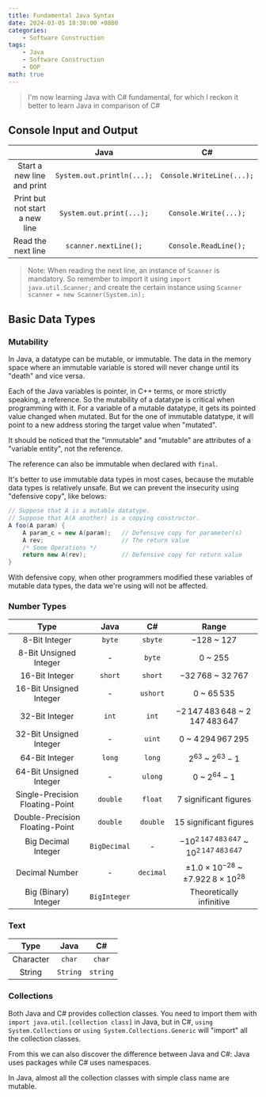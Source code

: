 ```yaml
---
title: Fundamental Java Syntax
date: 2024-03-05 18:30:00 +0800
categories:
    - Software Construction
tags:
    - Java
    - Software Construction
    - OOP
math: true
---
```


> I'm now learning Java with C# fundamental, for which I reckon it better to learn Java in comparison of C#

## Console Input and Output

|                                |            Java            |            C#             |
| :----------------------------: | :------------------------: | :-----------------------: |
|   Start a new line and print   | `System.out.println(...);` | `Console.WriteLine(...);` |
| Print but not start a new line |  `System.out.print(...);`  |   `Console.Write(...);`   |
|       Read the next line       |   `scanner.nextLine();`    |   `Console.ReadLine();`   |

> Note: When reading the next line, an instance of `Scanner` is mandatory. So remember to import it using `import java.util.Scanner;` and create the certain instance using `Scanner scanner = new Scanner(System.in);`

## Basic Data Types

### Mutability

In Java, a datatype can be mutable, or immutable. The data in the memory space where an immutable variable is stored will never change until its "death" and vice versa.

Each of the Java variables is pointer, in C++ terms, or more strictly speaking, a reference. So the mutability of a datatype is critical when programming with it. For a variable of a mutable datatype, it gets its pointed value changed when mutated. But for the one of immutable datatype, it will point to a new address storing the target value when "mutated".

It should be noticed that the "immutable" and "mutable" are attributes of a "variable entity", not the reference.

The reference can also be immutable when declared with `final`.

It's better to use immutable data types in most cases, because the mutable data types is relatively unsafe. But we can prevent the insecurity using "defensive copy", like belows:

```java
// Suppose that A is a mutable datatype.
// Suppose that A(A another) is a copying constructor.
A foo(A param) {
    A param_c = new A(param);   // Defensive copy for parameter(s)
    A rev;                      // The return value
    /* Some Operations */
    return new A(rev);          // Defensive copy for return value
}
```

With defensive copy, when other programmers modified these variables of mutable data types, the data we're using will not be affected.

### Number Types

|              Type               |     Java     |    C#     |                           Range                           |
| :-----------------------------: | :----------: | :-------: | :-------------------------------------------------------: |
|          8-Bit Integer          |    `byte`    |  `sbyte`  |                      $-128$ ~ $127$                       |
|     8-Bit Unsigned Integer      |      -       |  `byte`   |                        $0$ ~ $255$                        |
|         16-Bit Integer          |   `short`    |  `short`  |                  $-32\,768$ ~ $32\,767$                   |
|     16-Bit Unsigned Integer     |      -       | `ushort`  |                      $0$ ~ $65\,535$                      |
|         32-Bit Integer          |    `int`     |   `int`   |         $-2\,147\,483\,648$ ~ $2\,147\,483\,647$          |
|     32-Bit Unsigned Integer     |      -       |  `uint`   |                 $0$ ~ $4\,294\,967\,295$                  |
|         64-Bit Integer          |    `long`    |  `long`   |                  $2^{63}$ ~ $2^{63} - 1$                  |
|     64-Bit Unsigned Integer     |      -       |  `ulong`  |                    $0$ ~ $2^{64} - 1$                     |
| Single-Precision Floating-Point |   `double`   |  `float`  |                   7 significant figures                   |
| Double-Precision Floating-Point |   `double`   | `double`  |                  15 significant figures                   |
|       Big Decimal Integer       | `BigDecimal` |     -     |    $-10^{2\,147\,483\,647}$ ~ $10^{2\,147\,483\,647}$     |
|         Decimal Number          |      -       | `decimal` | $\pm 1.0 \times 10^{-28}$ ~ $\pm 7.922\,8 \times 10^{28}$ |
|      Big (Binary) Integer       | `BigInteger` |           |                 Theoretically infinitive                  |

### Text

|   Type    |   Java   |    C#    |
| :-------: | :------: | :------: |
| Character |  `char`  |  `char`  |
|  String   | `String` | `string` |

### Collections

Both Java and C# provides collection classes. You need to import them with `import java.util.[collection class]` in Java, but in C#, `using System.Collections` or `using System.Collections.Generic` will "import" all the collection classes.

From this we can also discover the difference between Java and C#: Java uses packages while C# uses namespaces.

In Java, almost all the collection classes with simple class name are mutable.
